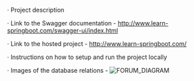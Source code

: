 · Project description 

· Link to the Swagger documentation - http://www.learn-springboot.com/swagger-ui/index.html

· Link to the hosted project - http://www.learn-springboot.com/

· Instructions on how to setup and run the project locally

· Images of the database relations - 
![FORUM_DIAGRAM](https://github.com/PlamenIliaYulian/Web_Forum/assets/140453324/e4185e56-c39b-44d4-b2e1-7b792fccbdc1)



